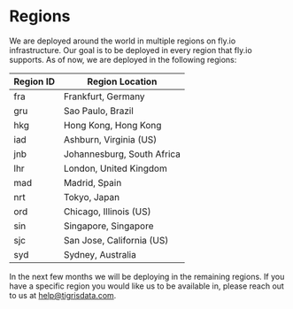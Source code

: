 # Regions

We are deployed around the world in multiple regions on fly.io infrastructure.
Our goal is to be deployed in every region that fly.io supports. As of now, we
are deployed in the following regions:

| Region ID | Region Location            |
| --------- | -------------------------- |
| fra       | Frankfurt, Germany         |
| gru       | Sao Paulo, Brazil          |
| hkg       | Hong Kong, Hong Kong       |
| iad       | Ashburn, Virginia (US)     |
| jnb       | Johannesburg, South Africa |
| lhr       | London, United Kingdom     |
| mad       | Madrid, Spain              |
| nrt       | Tokyo, Japan               |
| ord       | Chicago, Illinois (US)     |
| sin       | Singapore, Singapore       |
| sjc       | San Jose, California (US)  |
| syd       | Sydney, Australia          |

In the next few months we will be deploying in the remaining regions. If you
have a specific region you would like us to be available in, please reach out to
us at [help@tigrisdata.com](mailto:help@tigrisdata.com).
